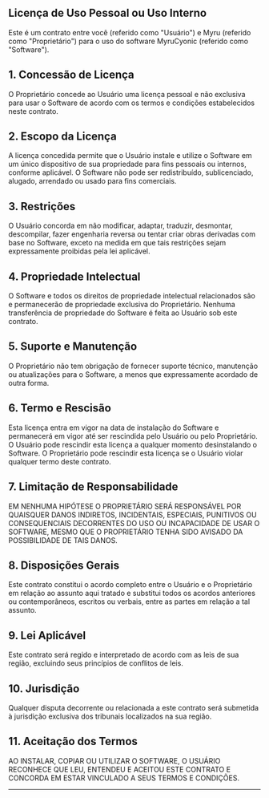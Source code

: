 
## Licença de Uso Pessoal ou Uso Interno

Este é um contrato entre você (referido como "Usuário") e Myru (referido como "Proprietário") para o uso do software MyruCyonic (referido como "Software").

## 1. Concessão de Licença

O Proprietário concede ao Usuário uma licença pessoal e não exclusiva para usar o Software de acordo com os termos e condições estabelecidos neste contrato.

## 2. Escopo da Licença

A licença concedida permite que o Usuário instale e utilize o Software em um único dispositivo de sua propriedade para fins pessoais ou internos, conforme aplicável. O Software não pode ser redistribuído, sublicenciado, alugado, arrendado ou usado para fins comerciais.

## 3. Restrições

O Usuário concorda em não modificar, adaptar, traduzir, desmontar, descompilar, fazer engenharia reversa ou tentar criar obras derivadas com base no Software, exceto na medida em que tais restrições sejam expressamente proibidas pela lei aplicável.

## 4. Propriedade Intelectual

O Software e todos os direitos de propriedade intelectual relacionados são e permanecerão de propriedade exclusiva do Proprietário. Nenhuma transferência de propriedade do Software é feita ao Usuário sob este contrato.

## 5. Suporte e Manutenção

O Proprietário não tem obrigação de fornecer suporte técnico, manutenção ou atualizações para o Software, a menos que expressamente acordado de outra forma.

## 6. Termo e Rescisão

Esta licença entra em vigor na data de instalação do Software e permanecerá em vigor até ser rescindida pelo Usuário ou pelo Proprietário. O Usuário pode rescindir esta licença a qualquer momento desinstalando o Software. O Proprietário pode rescindir esta licença se o Usuário violar qualquer termo deste contrato.

## 7. Limitação de Responsabilidade

EM NENHUMA HIPÓTESE O PROPRIETÁRIO SERÁ RESPONSÁVEL POR QUAISQUER DANOS INDIRETOS, INCIDENTAIS, ESPECIAIS, PUNITIVOS OU CONSEQUENCIAIS DECORRENTES DO USO OU INCAPACIDADE DE USAR O SOFTWARE, MESMO QUE O PROPRIETÁRIO TENHA SIDO AVISADO DA POSSIBILIDADE DE TAIS DANOS.

## 8. Disposições Gerais

Este contrato constitui o acordo completo entre o Usuário e o Proprietário em relação ao assunto aqui tratado e substitui todos os acordos anteriores ou contemporâneos, escritos ou verbais, entre as partes em relação a tal assunto.

## 9. Lei Aplicável

Este contrato será regido e interpretado de acordo com as leis de sua região, excluindo seus princípios de conflitos de leis.

## 10. Jurisdição

Qualquer disputa decorrente ou relacionada a este contrato será submetida à jurisdição exclusiva dos tribunais localizados na sua região.

## 11. Aceitação dos Termos

AO INSTALAR, COPIAR OU UTILIZAR O SOFTWARE, O USUÁRIO RECONHECE QUE LEU, ENTENDEU E ACEITOU ESTE CONTRATO E CONCORDA EM ESTAR VINCULADO A SEUS TERMOS E CONDIÇÕES.

---

